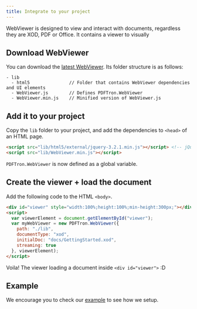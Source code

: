 ```yaml
---
title: Integrate to your project
---
```


WebViewer is designed to view and interact with documents, regardless they are XOD, PDF or Office. It contains a viewer to visually 

## Download WebViewer

You can download the [latest WebViewer](http://www.pdftron.com/webviewer/download.html). Its folder structure is as follows:

```
- lib
  - html5               // Folder that contains WebViewer dependencies and UI elements
  - WebViewer.js        // Defines PDFTron.WebViewer
  - WebViewer.min.js    // Minified version of WebViewer.js
```

## Add it to your project

Copy the `lib` folder to your project, and add the dependencies to `<head>` of an HTML page.

```html
<script src="lib/html5/external/jquery-3.2.1.min.js"></script> <!-- jQuery must be added before WebViewer.js -->
<script src="lib/WebViewer.min.js"></script>
```

`PDFTron.WebViewer` is now defined as a global variable.

## Create the viewer + load the document

Add the following code to the HTML `<body>`.

```html
<div id="viewer" style="width:100%;height:100%;min-height:300px;"></div>
<script>
  var viewerElement = document.getElementById("viewer");
  var myWebViewer = new PDFTron.WebViewer({
    path: "./lib",
    documentType: "xod",
    initialDoc: "docs/GettingStarted.xod",
    streaming: true
  }, viewerElement);
</script>
```

Voila! The viewer loading a document inside `<div id="viewer">` :D

## Example

We encourage you to check our [example](#) to see how we setup.